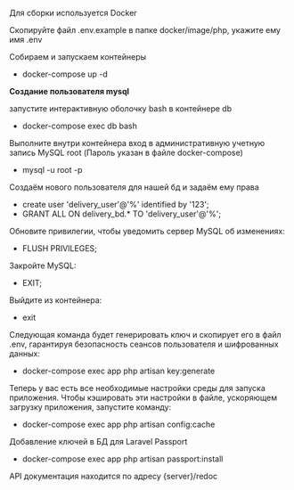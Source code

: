 Для сборки используется Docker

Скопируйте файл .env.example в папке docker/image/php, укажите ему имя .env

Собираем и запускаем контейнеры
- docker-compose up -d

<b>Создание пользователя mysql</b>

запустите интерактивную оболочку bash в контейнере db
- docker-compose exec db bash

Выполните внутри контейнера вход в административную учетную запись MySQL root (Пароль указан в файле docker-compose)
- mysql -u root -p

Создаём нового пользователя для нашей бд и задаём ему права
- create user 'delivery_user'@'%' identified by '123';
- GRANT ALL ON delivery_bd.* TO 'delivery_user'@'%';

Обновите привилегии, чтобы уведомить сервер MySQL об изменениях:
- FLUSH PRIVILEGES;

Закройте MySQL:
- EXIT;

Выйдите из контейнера:
- exit

Следующая команда будет генерировать ключ и скопирует его в файл .env, 
гарантируя безопасность сеансов пользователя и шифрованных данных:
- docker-compose exec app php artisan key:generate

Теперь у вас есть все необходимые настройки среды для запуска приложения. 
Чтобы кэшировать эти настройки в файле, ускоряющем загрузку приложения, запустите команду:
- docker-compose exec app php artisan config:cache

Добавление ключей в БД для Laravel Passport
- docker-compose exec app php artisan passport:install

API документация находится по адресу 
{server}/redoc
